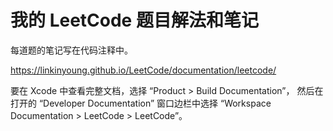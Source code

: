 # 我的 LeetCode 题目解法和笔记

每道题的笔记写在代码注释中。

https://linkinyoung.github.io/LeetCode/documentation/leetcode/

要在 Xcode 中查看完整文档，选择 “Product > Build Documentation”，
然后在打开的 “Developer Documentation” 窗口边栏中选择 “Workspace Documentation >
LeetCode > LeetCode”。
